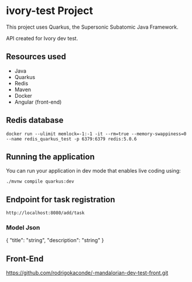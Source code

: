 # ivory-test Project

This project uses Quarkus, the Supersonic Subatomic Java Framework.

API created for Ivory dev test.

## Resources used
- Java
- Quarkus
- Redis
- Maven
- Docker
- Angular (front-end)

## Redis database

``` shell script 
docker run --ulimit memlock=-1:-1 -it --rm=true --memory-swappiness=0 --name redis_quarkus_test -p 6379:6379 redis:5.0.6
```

## Running the application

You can run your application in dev mode that enables live coding using:
```shell script
./mvnw compile quarkus:dev
```

## Endpoint for task registration

``` sehll script
http://localhost:8080/add/task
```

### Model Json
{
    "title": "string",
    "description": "string"
}


## Front-End
https://github.com/rodrigokaconde/-mandalorian-dev-test-front.git

